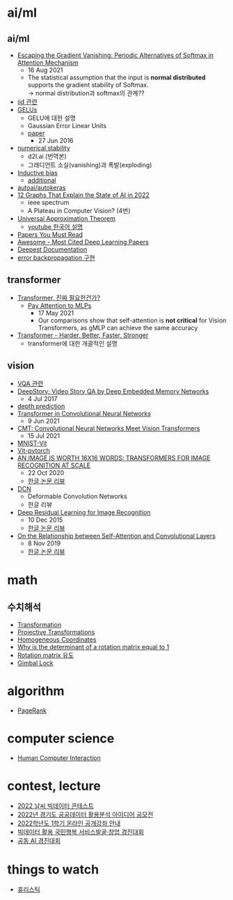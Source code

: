 # ai/ml
## ai/ml
 - [Escaping the Gradient Vanishing: Periodic Alternatives of Softmax in Attention Mechanism](https://arxiv.org/abs/2108.07153)  
   - 16 Aug 2021  
   - The statistical assumption that the input is **normal distributed** supports the gradient stability of Softmax.  
 -> normal distribution과 softmax의 관계??
 - [iid 관련](https://www.samsungsds.com/kr/insights/data_science.html)
 - [GELUs](https://hongl.tistory.com/236)
   - GELU에 대한 설명
   - Gaussian Error Linear Units
   - [paper](https://arxiv.org/abs/1606.08415)
     - 27 Jun 2016
 - [numerical stability](https://ko.d2l.ai/chapter_deep-learning-basics/numerical-stability-and-init.html)
   - d2l.ai (번역본)
   - 그래디언트 소실(vanishing)과 폭발(exploding)
 - [Inductive bias](https://mino-park7.github.io/nlp/2019/03/18/emnlp-2018-%EC%A3%BC%EC%9A%94-%EB%85%BC%EB%AC%B8-%EC%A0%95%EB%A6%AC/)
   - [additional](https://robot-vision-develop-story.tistory.com/29)
 - [autoai/autokeras](https://autokeras.com/)
 - [12 Graphs That Explain the State of AI in 2022](https://spectrum.ieee.org/artificial-intelligence-index)
   - ieee spectrum
   - A Plateau in Computer Vision? (4번)
 - [Universal Approximation Theorem](https://3months.tistory.com/140)
   - [youtube 한국어 설명](https://www.youtube.com/watch?v=vnkGn4r62Q8)
 - [Papers You Must Read](https://www.notion.so/c3b3474d18ef4304b23ea360367a5137?v=5d763ad5773f44eb950f49de7d7671bd)
 - [Awesome - Most Cited Deep Learning Papers](https://github.com/terryum/awesome-deep-learning-papers#understanding--generalization--transfer=)
 - [Deepest Documentation](https://deepestdocs.readthedocs.io/en/latest/)
 - [error backpropagation 구현](https://jasu.tistory.com/135)
## transformer
 - [Transformer, 진짜 필요한건가?](https://ambitious-posong.tistory.com/129)
    - [Pay Attention to MLPs](https://arxiv.org/abs/2105.08050)
      - 17 May 2021
      - Our comparisons show that self-attention is **not critical** for Vision Transformers, as gMLP can achieve the same accuracy
 - [Transformer - Harder, Better, Faster, Stronger](https://blog.pingpong.us/transformer-review/)
   - transformer에 대한 개괄적인 설명
## vision
 - [VQA 관련](https://visualqa.org/)  
 - [DeepStory: Video Story QA by Deep Embedded Memory Networks](https://arxiv.org/ftp/arxiv/papers/1707/1707.00836.pdf)
   - 4 Jul 2017
 - [depth prediction](https://goodgodgd.github.io/ian-flow/archivers/vode-survey)
 - [Transformer in Convolutional Neural Networks](https://arxiv.org/abs/2106.03180)
   - 9 Jun 2021
 - [CMT: Convolutional Neural Networks Meet Vision Transformers](https://arxiv.org/abs/2107.06263)
   - 15 Jul 2021
 - [MNIST-Vit](https://towardsdatascience.com/a-demonstration-of-using-vision-transformers-in-pytorch-mnist-handwritten-digit-recognition-407eafbc15b0)
 - [Vit-pytorch](https://github.com/kriventsov/vit-pytorch)
 - [AN IMAGE IS WORTH 16X16 WORDS: TRANSFORMERS FOR IMAGE RECOGNITION AT SCALE](https://arxiv.org/abs/2010.11929)
   - 22 Oct 2020
   - [한글 논문 리뷰](https://kmhana.tistory.com/27)
 - [DCN](https://eehoeskrap.tistory.com/406)
   - Deformable Convolution Networks
   - 한글 리뷰
 - [Deep Residual Learning for Image Recognition](https://arxiv.org/abs/1512.03385)
   - 10 Dec 2015
   - [한글 논문 리뷰](https://jxnjxn.tistory.com/22)
 - [On the Relationship between Self-Attention and Convolutional Layers](https://arxiv.org/abs/1911.03584)
   - 8 Nov 2019
   - [한글 논문 리뷰](https://velog.io/@sjinu/%EB%85%BC%EB%AC%B8%EB%A6%AC%EB%B7%B0-ON-THE-RELATIONSHIP-BETWEEN-SELF-ATTENTIONAND-CONVOLUTIONAL-LAYERS)
# math
## 수치해석
 - [Transformation](https://blog.daum.net/shksjy/228)
 - [Projective Transformations](https://blog.daum.net/shksjy/235)
 - [Homogeneous Coordinates](https://blog.daum.net/shksjy/229)
 - [Why is the determinant of a rotation matrix equal to 1](https://math.stackexchange.com/questions/503047/why-is-the-determinant-of-a-rotation-matrix-equal-to-1)
 - [Rotation matrix 유도](https://o-tantk.github.io/posts/derive-rotation-matrix/)
 - [Gimbal Lock](https://homoefficio.github.io/2015/07/17/Gimbal-Lock/)
 
# algorithm
 - [PageRank](https://ko.wikipedia.org/wiki/%ED%8E%98%EC%9D%B4%EC%A7%80%EB%9E%AD%ED%81%AC)

# computer science
 - [Human Computer Interaction](https://ko.wikipedia.org/wiki/%EC%9D%B8%EA%B0%84-%EC%BB%B4%ED%93%A8%ED%84%B0_%EC%83%81%ED%98%B8_%EC%9E%91%EC%9A%A9)

# contest, lecture
 - [2022 날씨 빅데이터 콘테스트](https://www.cau.ac.kr/cms/FR_CON/BoardView.do?MENU_ID=100&CONTENTS_NO=1&SITE_NO=2&P_TAB_NO=&TAB_NO=&BOARD_SEQ=4&BOARD_CATEGORY_NO=&BBS_SEQ=24203&pageNo=2)
 - [2022년 경기도 공공데이터 활용분석 아이디어 공모전](https://www.cau.ac.kr/cms/FR_CON/BoardView.do?MENU_ID=100&CONTENTS_NO=1&SITE_NO=2&P_TAB_NO=&TAB_NO=&BOARD_SEQ=4&BOARD_CATEGORY_NO=&BBS_SEQ=24178&pageNo=4)
 - [2022학년도 1학기 온라인 공개강좌 안내](https://www.cau.ac.kr/cms/FR_CON/BoardView.do?MENU_ID=100&CONTENTS_NO=1&SITE_NO=2&P_TAB_NO=&TAB_NO=&BOARD_SEQ=4&BOARD_CATEGORY_NO=&BBS_SEQ=24164&pageNo=4)
 - [빅데이터 활용 국민행복 서비스발굴·창업 경진대회](https://www.cau.ac.kr/cms/FR_CON/BoardView.do?MENU_ID=100&CONTENTS_NO=1&SITE_NO=2&P_TAB_NO=&TAB_NO=&BOARD_SEQ=4&BOARD_CATEGORY_NO=&BBS_SEQ=24140&pageNo=1)
 - [공동 AI 경진대회](https://swedu.cau.ac.kr/board/view?menuid=001006002&boardtypeid=7&boardid=577)

 # things to watch
 - [휴리스틱](https://ko.wikipedia.org/wiki/%ED%9C%B4%EB%A6%AC%EC%8A%A4%ED%8B%B1_%EC%9D%B4%EB%A1%A0)